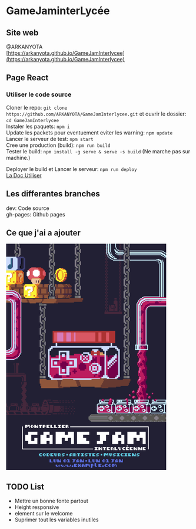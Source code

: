 # GameJaminterLycée

## Site web 
@ARKANYOTA \
[https://arkanyota.github.io/GameJamInterlycee](https://arkanyota.github.io/GameJamInterlycee)

## Page React
### Utiliser le code source

Cloner le repo: `git clone https://github.com/ARKANYOTA/GameJamInterlycee.git` et ouvrir le dossier: `cd GameJamInterlycee` \
Instaler les paquets: `npm i` \
Update les packets pour eventuement eviter les warning:  `npm update` \
Lancer le serveur de test: `npm start` \
Cree une production (build): `npm run build` \
Tester le build: `npm install -g serve & serve -s build` (Ne marche pas sur machine.)

Deployer le build et Lancer le serveur: `npm run deploy` \
[La Doc Utiliser](https://create-react-app.dev/docs/deployment/#github-pages)

## Les differantes branches

dev: Code source \
gh-pages: Github pages

## Ce que j'ai a ajouter
![Imageoriginal](/README_Files/jamaffiche.png)

## TODO List

- Mettre un bonne fonte partout
- Height responsive
- element sur le welcome
- Suprimer tout les variables inutiles
